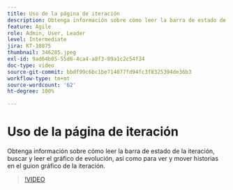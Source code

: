 ```yaml
---
title: Uso de la página de iteración
description: Obtenga información sobre cómo leer la barra de estado de la iteración, buscar y leer el gráfico de evolución, así como para ver y mover historias en el guion gráfico de la iteración.
feature: Agile
role: Admin, User, Leader
level: Intermediate
jira: KT-10875
thumbnail: 346285.jpeg
exl-id: 9ad64b05-55d6-4ca4-a8f3-89a1c2c54f34
doc-type: video
source-git-commit: bbdf99c6bc1be714077fd94fc3f8325394de36b3
workflow-type: tm+mt
source-wordcount: '62'
ht-degree: 100%

---
```


# Uso de la página de iteración

Obtenga información sobre cómo leer la barra de estado de la iteración, buscar y leer el gráfico de evolución, así como para ver y mover historias en el guion gráfico de la iteración.

>[!VIDEO](https://video.tv.adobe.com/v/346285/?quality=12&learn=on&enablevpops=1)
